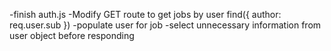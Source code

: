 -finish auth.js
-Modify GET route to get jobs by user find({ author: req.user.sub })
-populate user for job
-select unnecessary information from user object before responding

